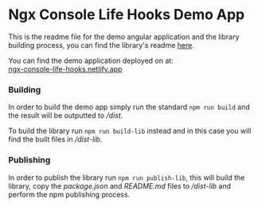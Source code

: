 # Ngx Console Life Hooks Demo App

This is the readme file for the demo angular application and the library building process, you can find the library's readme [here](./lib/README.md).

You can find the demo application deployed on at: \
[ngx-console-life-hooks.netlify.app](https://ngx-console-life-hooks.netlify.app)

### Building

In order to build the demo app simply run the standard
`npm run build` and the result will be outputted to _/dist_.

To build the library run `npm run build-lib` instead and in this case you will find the built files in _/dist-lib_.

### Publishing

In order to publish the library run `npm run publish-lib`, this will build the library, copy the _package.json_ and _README&#46;md_ files to _/dist-lib_ and perform the npm publishing process.
